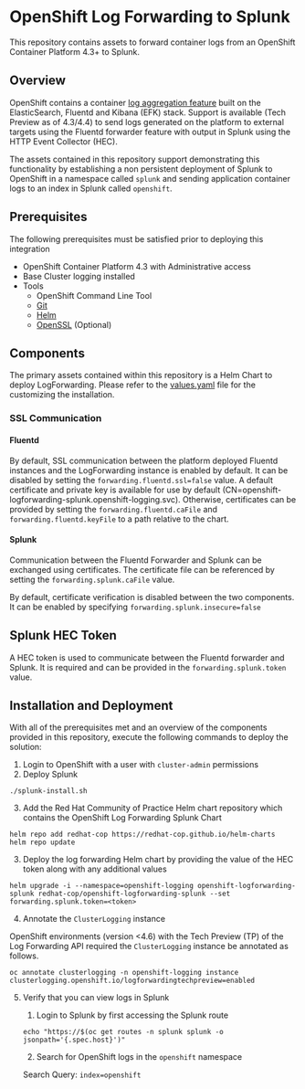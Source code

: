 OpenShift Log Forwarding to Splunk
==================================

This repository contains assets to forward container logs from an OpenShift Container Platform 4.3+ to Splunk.

## Overview

OpenShift contains a container [log aggregation feature](https://docs.openshift.com/container-platform/4.4/logging/config/cluster-logging-external.html) built on the ElasticSearch, Fluentd and Kibana (EFK) stack. Support is available (Tech Preview as of 4.3/4.4) to send logs generated on the platform to external targets using the Fluentd forwarder feature with output in Splunk using the HTTP Event Collector (HEC).

The assets contained in this repository support demonstrating this functionality by establishing a non persistent deployment of Splunk to OpenShift in a namespace called `splunk` and sending application container logs to an index in Splunk called `openshift`.

## Prerequisites

The following prerequisites must be satisfied prior to deploying this integration

* OpenShift Container Platform 4.3 with Administrative access
* Base Cluster logging installed
* Tools
  * OpenShift Command Line Tool
  * [Git](https://git-scm.com/)
  * [Helm](https://helm.s/)
  * [OpenSSL](https://www.openssl.org) (Optional)

## Components

The primary assets contained within this repository is a Helm Chart to deploy LogForwarding. Please refer to the [values.yaml](charts/openshift-logforwarding-splunk/values.yaml) file for the customizing the installation.

### SSL Communication

#### Fluentd

By default, SSL communication between the platform deployed Fluentd instances and the LogForwarding instance is enabled by default. It can be disabled by setting the `forwarding.fluentd.ssl=false` value. A default certificate and private key is available for use by default (CN=openshift-logforwarding-splunk.openshift-logging.svc). Otherwise, certificates can be provided by setting the `forwarding.fluentd.caFile` and `forwarding.fluentd.keyFile` to a path relative to the chart.

#### Splunk

Communication between the Fluentd Forwarder and Splunk can be exchanged using certificates. The certificate file can be referenced by setting the `forwarding.splunk.caFile` value.

By default, certificate verification is disabled between the two components. It can be enabled by specifying `forwarding.splunk.insecure=false`

## Splunk HEC Token

A HEC token is used to communicate between the Fluentd forwarder and Splunk. It is required and can be provided in the `forwarding.splunk.token` value.

## Installation and Deployment

With all of the prerequisites met and an overview of the components provided in this repository, execute the following commands to deploy the solution:

1. Login to OpenShift with a user with `cluster-admin` permissions
2. Deploy Splunk

```
./splunk-install.sh
```

3. Add the Red Hat Community of Practice Helm chart repository which contains the OpenShift Log Forwarding Splunk Chart

```
helm repo add redhat-cop https://redhat-cop.github.io/helm-charts
helm repo update
```

3. Deploy the log forwarding Helm chart by providing the value of the HEC token along with any additional values

```
helm upgrade -i --namespace=openshift-logging openshift-logforwarding-splunk redhat-cop/openshift-logforwarding-splunk --set forwarding.splunk.token=<token>
```

4. Annotate the `ClusterLogging` instance

OpenShift environments (version <4.6) with the Tech Preview (TP) of the Log Forwarding API required the `ClusterLogging` instance be annotated as follows.

```
oc annotate clusterlogging -n openshift-logging instance clusterlogging.openshift.io/logforwardingtechpreview=enabled
```

5. Verify that you can view logs in Splunk

   1. Login to Splunk by first accessing the Splunk route

   ```
   echo "https://$(oc get routes -n splunk splunk -o jsonpath='{.spec.host}')"
   ```

   2. Search for OpenShift logs in the `openshift` namespace

   Search Query: `index=openshift`
